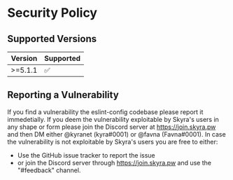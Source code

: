 # Security Policy

## Supported Versions

| Version | Supported          |
| ------- | ------------------ |
| >=5.1.1 | :white_check_mark: |

## Reporting a Vulnerability

If you find a vulnerability the eslint-config codebase please report it immedetially.
If you deem the vulnerability exploitable by Skyra's users in any shape or form please join the Discord server at https://join.skyra.pw and then DM either @kyranet (kyra#0001) or @favna (Favna#0001).
In case the vulnerability is not exploitable by Skyra's users you are free to either:

-   Use the GitHub issue tracker to report the issue
-   or join the Discord server through https://join.skyra.pw and use the "#feedback" channel.
